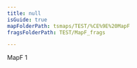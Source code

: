 ```yaml
---
title: null
isGuide: true
mapFolderPath: tsmaps/TEST/%CE%9E%20MapF
fragsFolderPath: TEST/MapF_frags

---
```



<!-- tsGuideRenderComment {"guide":{"id":"ikj41M2MZ","path":"TEST","fragmentFolderPath":"TEST/MapF_frags"},"fragment":{"id":"ikj41M2MZ","topLevelMapKey":"iUQlhk028g","mapKeyChain":"iUQlhk028g","guideID":"ikj41M0nP","guidePath":"c:/GitHub/MuddySpud/MuddySpud.github.io/tsmaps/TEST/MapF.tsmap","parentFragmentID":null,"chartKey":"iUQlhk028g","isLeaf":false,"options":[{"id":"ikj41Z0q5","option":"MapF 1.1","isAncillary":false,"order":1},{"id":"ikj4250JD","option":"MapF 1.2","isAncillary":false,"order":2}]}} -->

MapF 1